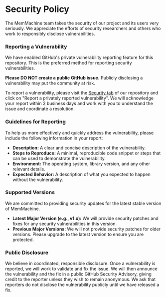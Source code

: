 
# Security Policy

The MemMachine team takes the security of our project and its users very seriously. We appreciate the efforts of security researchers and others who work to responsibly disclose vulnerabilities.

### Reporting a Vulnerability

We have enabled GitHub's private vulnerability reporting feature for this repository. This is the preferred method for reporting security vulnerabilities.

**Please DO NOT create a public GitHub issue.** Publicly disclosing a vulnerability may put the community at risk.

To report a vulnerability, please visit the [Security tab](https://www.google.com/search?q=https://github.com/MemMachine/MemMachine/security "null") of our repository and click on "Report a privately reported vulnerability". We will acknowledge your report within 2 business days and work with you to understand the issue and coordinate a resolution.

### Guidelines for Reporting

To help us more effectively and quickly address the vulnerability, please include the following information in your report:

-   **Description:** A clear and concise description of the vulnerability.
-   **Steps to Reproduce:** A minimal, reproducible code snippet or steps that can be used to demonstrate the vulnerability.
-   **Environment:** The operating system, library version, and any other relevant details.
-   **Expected Behavior:** A description of what you expected to happen without the vulnerability.

### Supported Versions

We are committed to providing security updates for the latest stable version of MemMachine.

-   **Latest Major Version (e.g., v1.x):** We will provide security patches and fixes for any security vulnerabilities in this version.
-   **Previous Major Versions:** We will not provide security patches for older versions. Please upgrade to the latest version to ensure you are protected.

### Public Disclosure

We believe in coordinated, responsible disclosure. Once a vulnerability is reported, we will work to validate and fix the issue. We will then announce the vulnerability and the fix in a public GitHub Security Advisory, giving credit to the reporter unless they wish to remain anonymous. We ask that reporters do not disclose the vulnerability publicly until we have released a fix.
